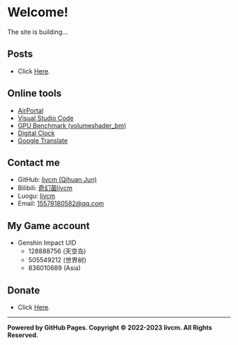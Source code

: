 # Welcome!

The site is building...

## Posts

- Click [Here](./pages/posts.html "Posts").

## Online tools

- [AirPortal](https://airportal.cn "AirPortal")
- [Visual Studio Code](https://vscode.dev "Visual Studio Code")
- [GPU Benchmark (volumeshader_bm)](https://cznull.github.io/vsbm "GPU Benchmark (volumeshader_bm)")
- [Digital Clock](./pages/clock.html "Digital Clock")
- [Google Translate](https://translate.google.com "Google Translate")

## Contact me

- GitHub: [livcm (Qihuan Jun)](https://github.com/livcm/ "GitHub")
- Bilibili: [奇幻菌livcm](https://space.bilibili.com/423883286/ "Bilibili")
- Luogu: [livcm](https://www.luogu.com.cn/user/479197 "Luogu")
- Email: <15578180582@qq.com>

## My Game account

- Genshin Impact UID
  - 128888756 (天空岛)
  - 505549212 (世界树)
  - 836010689 (Asia)

## Donate

- Click [Here](./pages/donate.md "Donate").

---

**Powered by GitHub Pages. Copyright ©️ 2022-2023 livcm. All Rights Reserved.**

